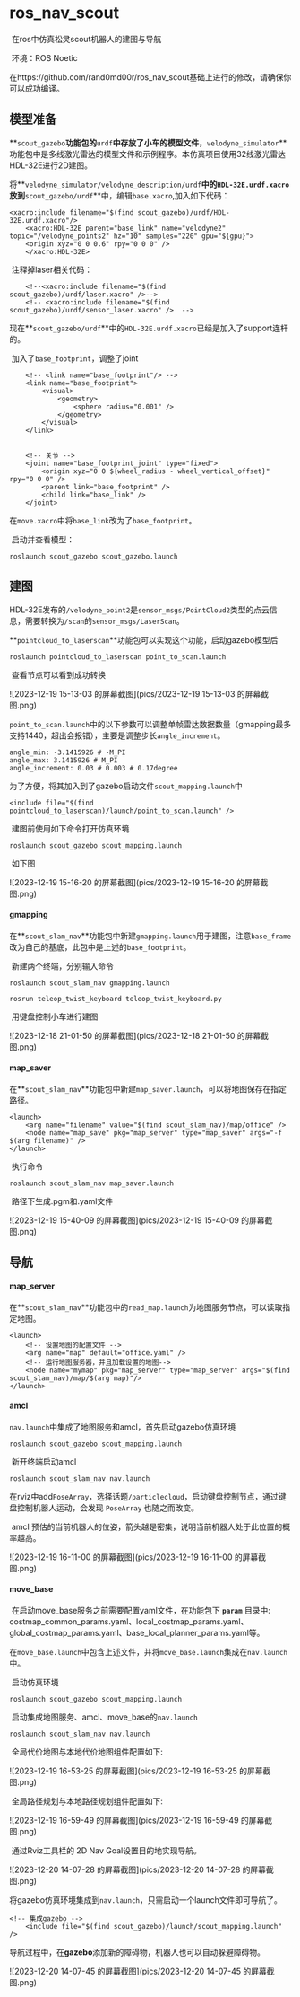 # ros_nav_scout

​	在ros中仿真松灵scout机器人的建图与导航

​	环境：ROS Noetic

​	在https://github.com/rand0md00r/ros_nav_scout基础上进行的修改，请确保你可以成功编译。

## 模型准备

​	**`scout_gazebo`**功能包的**`urdf`**中存放了小车的模型文件，**`velodyne_simulator`**功能包中是多线激光雷达的模型文件和示例程序。本仿真项目使用32线激光雷达HDL-32E进行2D建图。

​	将**`velodyne_simulator/velodyne_description/urdf`**中的`HDL-32E.urdf.xacro`放到**`scout_gazebo/urdf`**中，编辑`base.xacro`,加入如下代码：

```
<xacro:include filename="$(find scout_gazebo)/urdf/HDL-32E.urdf.xacro"/>
    <xacro:HDL-32E parent="base_link" name="velodyne2" topic="/velodyne_points2" hz="10" samples="220" gpu="${gpu}">
    <origin xyz="0 0 0.6" rpy="0 0 0" />
    </xacro:HDL-32E>
```

​	注释掉laser相关代码：

```
    <!--<xacro:include filename="$(find scout_gazebo)/urdf/laser.xacro" />-->
    <!-- <xacro:include filename="$(find scout_gazebo)/urdf/sensor_laser.xacro" />  -->
```

​	现在**`scout_gazebo/urdf`**中的`HDL-32E.urdf.xacro`已经是加入了support连杆的。

​	加入了`base_footprint`，调整了joint

```
    <!-- <link name="base_footprint"/> -->
    <link name="base_footprint">
        <visual>
            <geometry>
                <sphere radius="0.001" />
            </geometry>
        </visual>
    </link>


    <!-- 关节 -->
    <joint name="base_footprint_joint" type="fixed">
        <origin xyz="0 0 ${wheel_radius - wheel_vertical_offset}" rpy="0 0 0" />
        <parent link="base_footprint" />
        <child link="base_link" />
    </joint>
```

​	在`move.xacro`中将`base_link`改为了`base_footprint`。

​	启动并查看模型：

```
roslaunch scout_gazebo scout_gazebo.launch
```



## 建图

​	HDL-32E发布的`/velodyne_point2`是`sensor_msgs/PointCloud2`类型的点云信息，需要转换为`/scan`的`sensor_msgs/LaserScan`。

​	**`pointcloud_to_laserscan`**功能包可以实现这个功能，启动gazebo模型后

```
roslaunch pointcloud_to_laserscan point_to_scan.launch
```

​	查看节点可以看到成功转换

![2023-12-19 15-13-03 的屏幕截图](pics/2023-12-19 15-13-03 的屏幕截图.png)

​	`point_to_scan.launch`中的以下参数可以调整单帧雷达数据数量（gmapping最多支持1440，超出会报错），主要是调整步长`angle_increment`。

```
angle_min: -3.1415926 # -M_PI
angle_max: 3.1415926 # M_PI
angle_increment: 0.03 # 0.003 # 0.17degree
```

​	为了方便，将其加入到了gazebo启动文件`scout_mapping.launch`中

```
<include file="$(find pointcloud_to_laserscan)/launch/point_to_scan.launch" />
```

​	建图前使用如下命令打开仿真环境

```
roslaunch scout_gazebo scout_mapping.launch
```

​	如下图

![2023-12-19 15-16-20 的屏幕截图](pics/2023-12-19 15-16-20 的屏幕截图.png)



#### gmapping

​	在**`scout_slam_nav`**功能包中新建`gmapping.launch`用于建图，注意`base_frame`改为自己的基底，此包中是上述的`base_footprint`。

​	新建两个终端，分别输入命令

```
roslaunch scout_slam_nav gmapping.launch
```

```
rosrun teleop_twist_keyboard teleop_twist_keyboard.py
```

​	用键盘控制小车进行建图

![2023-12-18 21-01-50 的屏幕截图](pics/2023-12-18 21-01-50 的屏幕截图.png)



#### map_saver

​	在**`scout_slam_nav`**功能包中新建`map_saver.launch`，可以将地图保存在指定路径。

```
<launch>
    <arg name="filename" value="$(find scout_slam_nav)/map/office" />
    <node name="map_save" pkg="map_server" type="map_saver" args="-f $(arg filename)" />
</launch>
```

​	执行命令

```
roslaunch scout_slam_nav map_saver.launch
```

​	路径下生成.pgm和.yaml文件

![2023-12-19 15-40-09 的屏幕截图](pics/2023-12-19 15-40-09 的屏幕截图.png)



## 导航

#### map_server

​	在**`scout_slam_nav`**功能包中的`read_map.launch`为地图服务节点，可以读取指定地图。

```
<launch>
    <!-- 设置地图的配置文件 -->
    <arg name="map" default="office.yaml" />
    <!-- 运行地图服务器，并且加载设置的地图-->
    <node name="mymap" pkg="map_server" type="map_server" args="$(find scout_slam_nav)/map/$(arg map)"/>
</launch>
```



#### amcl

​	`nav.launch`中集成了地图服务和amcl，首先启动gazebo仿真环境

```
roslaunch scout_gazebo scout_mapping.launch
```

​	新开终端启动amcl

```
roslaunch scout_slam_nav nav.launch
```

​	在rviz中add`PoseArray`，选择话题`/particlecloud`，启动键盘控制节点，通过键盘控制机器人运动，会发现 `PoseArray` 也随之而改变。

​	 amcl 预估的当前机器人的位姿，箭头越是密集，说明当前机器人处于此位置的概率越高。

![2023-12-19 16-11-00 的屏幕截图](pics/2023-12-19 16-11-00 的屏幕截图.png)



#### move_base

​	在启动move_base服务之前需要配置yaml文件，在功能包下 **`param`** 目录中:  costmap_common_params.yaml、local_costmap_params.yaml、global_costmap_params.yaml、base_local_planner_params.yaml等。

​	在`move_base.launch`中包含上述文件，并将`move_base.launch`集成在`nav.launch`中。

​	启动仿真环境

```
roslaunch scout_gazebo scout_mapping.launch
```

​	启动集成地图服务、amcl、move_base的`nav.launch`

```
roslaunch scout_slam_nav nav.launch
```

​	全局代价地图与本地代价地图组件配置如下:

![2023-12-19 16-53-25 的屏幕截图](pics/2023-12-19 16-53-25 的屏幕截图.png)

​	全局路径规划与本地路径规划组件配置如下:

![2023-12-19 16-59-49 的屏幕截图](pics/2023-12-19 16-59-49 的屏幕截图.png)

​	通过Rviz工具栏的 2D Nav Goal设置目的地实现导航。

![2023-12-20 14-07-28 的屏幕截图](pics/2023-12-20 14-07-28 的屏幕截图.png)

​	将gazebo仿真环境集成到`nav.launch`，只需启动一个launch文件即可导航了。

```
<!-- 集成gazebo -->
	<include file="$(find scout_gazebo)/launch/scout_mapping.launch" />
```

​	导航过程中，在**gazebo**添加新的障碍物，机器人也可以自动躲避障碍物。

![2023-12-20 14-07-45 的屏幕截图](pics/2023-12-20 14-07-45 的屏幕截图.png)
